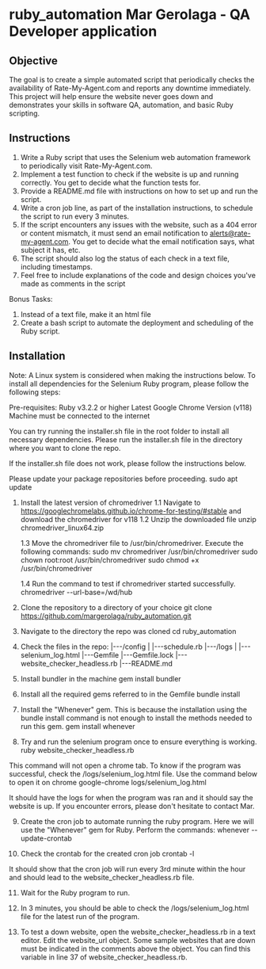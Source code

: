 # ruby_automation Mar Gerolaga - QA Developer application

## Objective
The goal is to create a simple automated script that periodically checks the availability of Rate-My-Agent.com and reports any downtime immediately. This project will help ensure the website never goes down and demonstrates your skills in software QA, automation, and basic Ruby scripting.

## Instructions
1. Write a Ruby script that uses the Selenium web automation framework to periodically visit Rate-My-Agent.com.
2. Implement a test function to check if the website is up and running correctly. You get to decide what the function tests for.
3. Provide a README.md file with instructions on how to set up and run the script.
4. Write a cron job line, as part of the installation instructions, to schedule the script to run every 3 minutes.
5. If the script encounters any issues with the website, such as a 404 error or content mismatch, it must send an email notification to alerts@rate-my-agent.com. You get to decide what the email notification says, what subject it has, etc.
6. The script should also log the status of each check in a text file, including timestamps.
7. Feel free to include explanations of the code and design choices you've made as comments in the script

Bonus Tasks:
1. Instead of a text file, make it an html file
2. Create a bash script to automate the deployment and scheduling of the Ruby script.

## Installation
Note: A Linux system is considered when making the instructions below.
To install all dependencies for the Selenium Ruby program, please follow the following steps:

Pre-requisites:
Ruby v3.2.2 or higher
Latest Google Chrome Version (v118)
Machine must be connected to the internet

You can try running the installer.sh file in the root folder to install all necessary dependencies.
Please run the installer.sh file in the directory where you want to clone the repo.

If the installer.sh file does not work, please follow the instructions below.

Please update your package repositories before proceeding.
sudo apt update

1. Install the latest version of chromedriver
    1.1 Navigate to https://googlechromelabs.github.io/chrome-for-testing/#stable and download the chromedriver for v118
    1.2 Unzip the downloaded file
        unzip chromedriver_linux64.zip 

    1.3 Move the chromedriver file to /usr/bin/chromedriver. Execute the following commands:
        sudo mv chromedriver /usr/bin/chromedriver
        sudo chown root:root /usr/bin/chromedriver 
        sudo chmod +x /usr/bin/chromedriver

    1.4 Run the command to test if chromedriver started successfully.
        chromedriver --url-base=/wd/hub

2. Clone the repository to a directory of your choice
git clone https://github.com/margerolaga/ruby_automation.git

3. Navigate to the directory the repo was cloned
cd ruby_automation

4. Check the files in the repo:
|---/config
|   |---schedule.rb
|---/logs
|   |---selenium_log.html
|---Gemfile
|---Gemfile.lock
|---website_checker_headless.rb
|---README.md

5. Install bundler in the machine
gem install bundler

6. Install all the required gems referred to in the Gemfile
bundle install

7. Install the "Whenever" gem. This is because the installation using the bundle install command is not enough to install the methods needed to run this gem.
gem install whenever

8. Try and run the selenium program once to ensure everything is working.
ruby website_checker_headless.rb

This command will not open a chrome tab. To know if the program was successful, check the /logs/selenium_log.html file.
Use the command below to open it on chrome
google-chrome logs/selenium_log.html

It should have the logs for when the program was ran and it should say the website is up. 
If you encounter errors, please don't hesitate to contact Mar.

9. Create the cron job to automate running the ruby program. Here we will use the "Whenever" gem for Ruby. Perform the commands:
whenever --update-crontab

10. Check the crontab for the created cron job
crontab -l

It should show that the cron job will run every 3rd minute within the hour and should lead to the website_checker_headless.rb file.

11. Wait for the Ruby program to run.

12. In 3 minutes, you should be able to check the /logs/selenium_log.html file for the latest run of the program.

13. To test a down website, open the website_checker_headless.rb in a text editor. 
Edit the website_url object. Some sample websites that are down must be indicated in the comments above the object.
You can find this variable in line 37 of website_checker_headless.rb.